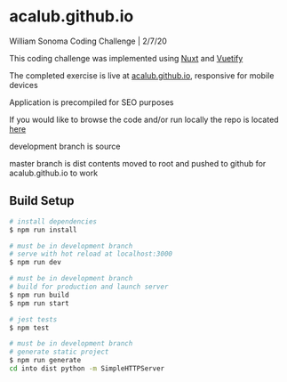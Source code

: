 # acalub.github.io

William Sonoma Coding Challenge | 2/7/20

This coding challenge was implemented using [Nuxt](https://nuxtjs.org) and [Vuetify](https://vuetify.js)

The completed exercise is live at [acalub.github.io](https://acalub.github.io), responsive for mobile devices

Application is precompiled for SEO purposes

If you would like to browse the code and/or run locally the repo is located [here](https://github.com/acalub/acalub.github.io)

development branch is source

master branch is dist contents moved to root and pushed to github for acalub.github.io to work


## Build Setup

``` bash
# install dependencies
$ npm run install

# must be in development branch
# serve with hot reload at localhost:3000
$ npm run dev

# must be in development branch
# build for production and launch server
$ npm run build
$ npm run start

# jest tests
$ npm test

# must be in development branch
# generate static project
$ npm run generate
cd into dist python -m SimpleHTTPServer
```

